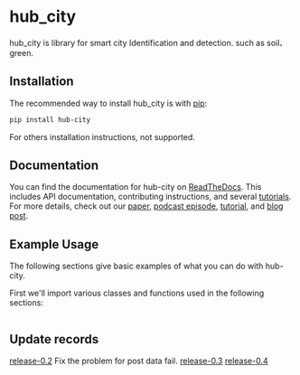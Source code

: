 # hub_city
hub_city is library for smart city Identification and detection. such as soil、green. 

## Installation

The recommended way to install hub_city is with [pip](https://pypi.org/project/hub-city/0.4/):

```sh
pip install hub-city
```

For others installation instructions, not supported.

## Documentation

You can find the documentation for hub-city on [ReadTheDocs](). This includes API documentation, contributing instructions, and several [tutorials](). For more details, check out our [paper](), [podcast episode](), [tutorial](https://www.youtube.com/watch), and [blog post](https://).

<p float="left">
  
</p>

## Example Usage

The following sections give basic examples of what you can do with hub-city.

First we'll import various classes and functions used in the following sections:

```python

```
## Update records
[release-0.2]() Fix the problem for post data fail.
[release-0.3]() 
[release-0.4]() 
